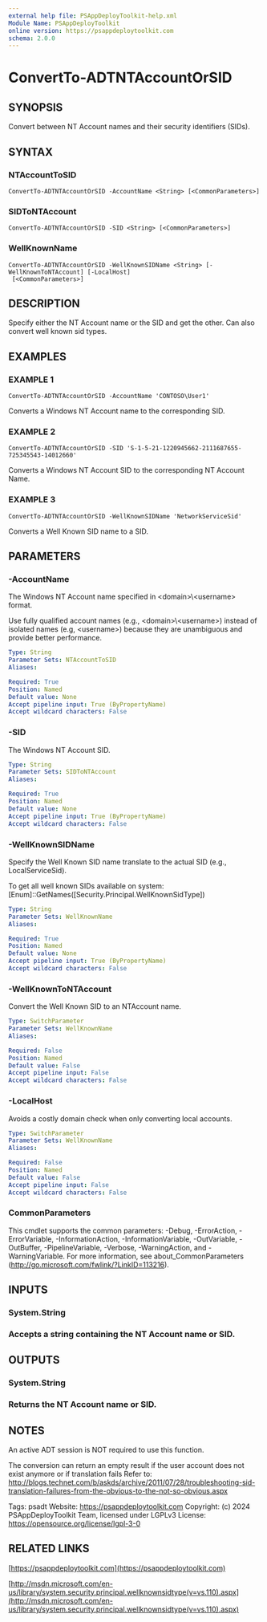 ```yaml
---
external help file: PSAppDeployToolkit-help.xml
Module Name: PSAppDeployToolkit
online version: https://psappdeploytoolkit.com
schema: 2.0.0
---
```


# ConvertTo-ADTNTAccountOrSID

## SYNOPSIS
Convert between NT Account names and their security identifiers (SIDs).

## SYNTAX

### NTAccountToSID
```
ConvertTo-ADTNTAccountOrSID -AccountName <String> [<CommonParameters>]
```

### SIDToNTAccount
```
ConvertTo-ADTNTAccountOrSID -SID <String> [<CommonParameters>]
```

### WellKnownName
```
ConvertTo-ADTNTAccountOrSID -WellKnownSIDName <String> [-WellKnownToNTAccount] [-LocalHost]
 [<CommonParameters>]
```

## DESCRIPTION
Specify either the NT Account name or the SID and get the other.
Can also convert well known sid types.

## EXAMPLES

### EXAMPLE 1
```
ConvertTo-ADTNTAccountOrSID -AccountName 'CONTOSO\User1'
```

Converts a Windows NT Account name to the corresponding SID.

### EXAMPLE 2
```
ConvertTo-ADTNTAccountOrSID -SID 'S-1-5-21-1220945662-2111687655-725345543-14012660'
```

Converts a Windows NT Account SID to the corresponding NT Account Name.

### EXAMPLE 3
```
ConvertTo-ADTNTAccountOrSID -WellKnownSIDName 'NetworkServiceSid'
```

Converts a Well Known SID name to a SID.

## PARAMETERS

### -AccountName
The Windows NT Account name specified in \<domain\>\\\<username\> format.

Use fully qualified account names (e.g., \<domain\>\\\<username\>) instead of isolated names (e.g, \<username\>) because they are unambiguous and provide better performance.

```yaml
Type: String
Parameter Sets: NTAccountToSID
Aliases:

Required: True
Position: Named
Default value: None
Accept pipeline input: True (ByPropertyName)
Accept wildcard characters: False
```

### -SID
The Windows NT Account SID.

```yaml
Type: String
Parameter Sets: SIDToNTAccount
Aliases:

Required: True
Position: Named
Default value: None
Accept pipeline input: True (ByPropertyName)
Accept wildcard characters: False
```

### -WellKnownSIDName
Specify the Well Known SID name translate to the actual SID (e.g., LocalServiceSid).

To get all well known SIDs available on system: \[Enum\]::GetNames(\[Security.Principal.WellKnownSidType\])

```yaml
Type: String
Parameter Sets: WellKnownName
Aliases:

Required: True
Position: Named
Default value: None
Accept pipeline input: True (ByPropertyName)
Accept wildcard characters: False
```

### -WellKnownToNTAccount
Convert the Well Known SID to an NTAccount name.

```yaml
Type: SwitchParameter
Parameter Sets: WellKnownName
Aliases:

Required: False
Position: Named
Default value: False
Accept pipeline input: False
Accept wildcard characters: False
```

### -LocalHost
Avoids a costly domain check when only converting local accounts.

```yaml
Type: SwitchParameter
Parameter Sets: WellKnownName
Aliases:

Required: False
Position: Named
Default value: False
Accept pipeline input: False
Accept wildcard characters: False
```

### CommonParameters
This cmdlet supports the common parameters: -Debug, -ErrorAction, -ErrorVariable, -InformationAction, -InformationVariable, -OutVariable, -OutBuffer, -PipelineVariable, -Verbose, -WarningAction, and -WarningVariable.
For more information, see about_CommonParameters (http://go.microsoft.com/fwlink/?LinkID=113216).

## INPUTS

### System.String
### Accepts a string containing the NT Account name or SID.
## OUTPUTS

### System.String
### Returns the NT Account name or SID.
## NOTES
An active ADT session is NOT required to use this function.

The conversion can return an empty result if the user account does not exist anymore or if translation fails Refer to: http://blogs.technet.com/b/askds/archive/2011/07/28/troubleshooting-sid-translation-failures-from-the-obvious-to-the-not-so-obvious.aspx

Tags: psadt
Website: https://psappdeploytoolkit.com
Copyright: (c) 2024 PSAppDeployToolkit Team, licensed under LGPLv3
License: https://opensource.org/license/lgpl-3-0

## RELATED LINKS

[https://psappdeploytoolkit.com](https://psappdeploytoolkit.com)

[http://msdn.microsoft.com/en-us/library/system.security.principal.wellknownsidtype(v=vs.110).aspx](http://msdn.microsoft.com/en-us/library/system.security.principal.wellknownsidtype(v=vs.110).aspx)

